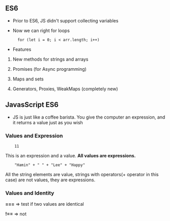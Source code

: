 ## ES6

- Prior to ES6, JS didn't support collecting variables

- Now we can right for loops

        for (let i = 0; i < arr.length; i++)
        
- Features

1) New methods for strings and arrays

2) Promises (for Async programming)

3) Maps and sets 

4) Generators, Proxies, WeakMaps (completely new)

## JavasScript ES6

- JS is just like a coffee barista. You give the computer an expression, and it returns a value just as you wish


### Values and Expression

        11
        
This is an expression and a value. **All values are expressions.**

        "Hamin" + " " + "Lee" + "Happy"
        
All the string elements are value, strings with operators(+ operator in this case)
 are not values, they are expressions.
       
### Values and Identity

**===** => test if two values are identical

**!==** => not

